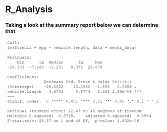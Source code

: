 # R_Analysis


### Taking a look at the summary report below we can determine that 


<img align="left" width="500" src="https://github.com/StephGerron/R_Analysis/blob/master/Pics/Length_Summary.JPG"><br/> 

